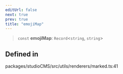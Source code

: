 ```yaml
---
editUrl: false
next: true
prev: true
title: "emojiMap"
---
```


> `const` **emojiMap**: `Record`\<`string`, `string`\>

## Defined in

packages/studioCMS/src/utils/renderers/marked.ts:41

